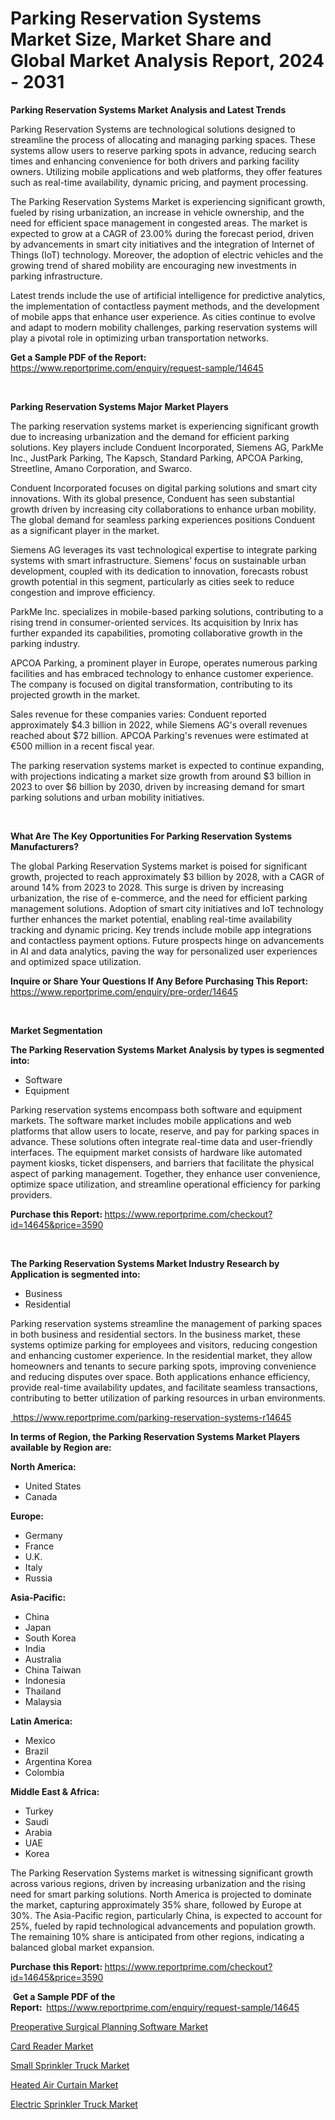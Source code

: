<p><h1>Parking Reservation Systems Market Size, Market Share and Global Market Analysis Report, 2024 - 2031</h1></p><p><strong>Parking Reservation Systems Market Analysis and Latest Trends</strong></p>
<p><p>Parking Reservation Systems are technological solutions designed to streamline the process of allocating and managing parking spaces. These systems allow users to reserve parking spots in advance, reducing search times and enhancing convenience for both drivers and parking facility owners. Utilizing mobile applications and web platforms, they offer features such as real-time availability, dynamic pricing, and payment processing.</p><p>The Parking Reservation Systems Market is experiencing significant growth, fueled by rising urbanization, an increase in vehicle ownership, and the need for efficient space management in congested areas. The market is expected to grow at a CAGR of 23.00% during the forecast period, driven by advancements in smart city initiatives and the integration of Internet of Things (IoT) technology. Moreover, the adoption of electric vehicles and the growing trend of shared mobility are encouraging new investments in parking infrastructure.</p><p>Latest trends include the use of artificial intelligence for predictive analytics, the implementation of contactless payment methods, and the development of mobile apps that enhance user experience. As cities continue to evolve and adapt to modern mobility challenges, parking reservation systems will play a pivotal role in optimizing urban transportation networks.</p></p>
<p><strong>Get a Sample PDF of the Report:&nbsp;</strong> <a href="https://www.reportprime.com/enquiry/request-sample/14645?utm_campaign=115&utm_medium=2&utm_source=Github&utm_content=ia&utm_term=29112024&utm_id=parking-reservation-systems">https://www.reportprime.com/enquiry/request-sample/14645</a></p>
<p>&nbsp;</p>
<p><strong>Parking Reservation Systems Major Market Players</strong></p>
<p><p>The parking reservation systems market is experiencing significant growth due to increasing urbanization and the demand for efficient parking solutions. Key players include Conduent Incorporated, Siemens AG, ParkMe Inc., JustPark Parking, The Kapsch, Standard Parking, APCOA Parking, Streetline, Amano Corporation, and Swarco. </p><p>Conduent Incorporated focuses on digital parking solutions and smart city innovations. With its global presence, Conduent has seen substantial growth driven by increasing city collaborations to enhance urban mobility. The global demand for seamless parking experiences positions Conduent as a significant player in the market.</p><p>Siemens AG leverages its vast technological expertise to integrate parking systems with smart infrastructure. Siemens’ focus on sustainable urban development, coupled with its dedication to innovation, forecasts robust growth potential in this segment, particularly as cities seek to reduce congestion and improve efficiency.</p><p>ParkMe Inc. specializes in mobile-based parking solutions, contributing to a rising trend in consumer-oriented services. Its acquisition by Inrix has further expanded its capabilities, promoting collaborative growth in the parking industry.</p><p>APCOA Parking, a prominent player in Europe, operates numerous parking facilities and has embraced technology to enhance customer experience. The company is focused on digital transformation, contributing to its projected growth in the market.</p><p>Sales revenue for these companies varies: Conduent reported approximately $4.3 billion in 2022, while Siemens AG's overall revenues reached about $72 billion. APCOA Parking's revenues were estimated at €500 million in a recent fiscal year. </p><p>The parking reservation systems market is expected to continue expanding, with projections indicating a market size growth from around $3 billion in 2023 to over $6 billion by 2030, driven by increasing demand for smart parking solutions and urban mobility initiatives.</p></p>
<p>&nbsp;</p>
<p><strong>What Are The Key Opportunities For Parking Reservation Systems Manufacturers?</strong></p>
<p><p>The global Parking Reservation Systems market is poised for significant growth, projected to reach approximately $3 billion by 2028, with a CAGR of around 14% from 2023 to 2028. This surge is driven by increasing urbanization, the rise of e-commerce, and the need for efficient parking management solutions. Adoption of smart city initiatives and IoT technology further enhances the market potential, enabling real-time availability tracking and dynamic pricing. Key trends include mobile app integrations and contactless payment options. Future prospects hinge on advancements in AI and data analytics, paving the way for personalized user experiences and optimized space utilization.</p></p>
<p><strong>Inquire or Share Your Questions If Any Before Purchasing This Report:</strong> <a href="https://www.reportprime.com/enquiry/pre-order/14645?utm_campaign=115&utm_medium=2&utm_source=Github&utm_content=ia&utm_term=29112024&utm_id=parking-reservation-systems">https://www.reportprime.com/enquiry/pre-order/14645</a></p>
<p>&nbsp;</p>
<p><strong>Market Segmentation</strong></p>
<p><strong>The Parking Reservation Systems Market Analysis by types is segmented into:</strong></p>
<p><ul><li>Software</li><li>Equipment</li></ul></p>
<p><p>Parking reservation systems encompass both software and equipment markets. The software market includes mobile applications and web platforms that allow users to locate, reserve, and pay for parking spaces in advance. These solutions often integrate real-time data and user-friendly interfaces. The equipment market consists of hardware like automated payment kiosks, ticket dispensers, and barriers that facilitate the physical aspect of parking management. Together, they enhance user convenience, optimize space utilization, and streamline operational efficiency for parking providers.</p></p>
<p><strong>Purchase this Report:&nbsp;</strong><a href="https://www.reportprime.com/checkout?id=14645&price=3590&utm_campaign=115&utm_medium=2&utm_source=Github&utm_content=ia&utm_term=29112024&utm_id=parking-reservation-systems">https://www.reportprime.com/checkout?id=14645&price=3590</a></p>
<p>&nbsp;</p>
<p><strong>The Parking Reservation Systems Market Industry Research by Application is segmented into:</strong></p>
<p><ul><li>Business</li><li>Residential</li></ul></p>
<p><p>Parking reservation systems streamline the management of parking spaces in both business and residential sectors. In the business market, these systems optimize parking for employees and visitors, reducing congestion and enhancing customer experience. In the residential market, they allow homeowners and tenants to secure parking spots, improving convenience and reducing disputes over space. Both applications enhance efficiency, provide real-time availability updates, and facilitate seamless transactions, contributing to better utilization of parking resources in urban environments.</p></p>
<p><a href="https://www.reportprime.com/parking-reservation-systems-r14645?utm_campaign=115&utm_medium=2&utm_source=Github&utm_content=ia&utm_term=29112024&utm_id=parking-reservation-systems">&nbsp;https://www.reportprime.com/parking-reservation-systems-r14645</a></p>
<p><strong>In terms of Region, the Parking Reservation Systems Market Players available by Region are:</strong></p>
<p>
    <p> <strong> North America: </strong>
        <ul>
            <li>United States</li>
            <li>Canada</li>
        </ul>
        </p> 
    <p> <strong> Europe: </strong>
        <ul>
            <li>Germany</li>
            <li>France</li>
            <li>U.K.</li>
            <li>Italy</li>
            <li>Russia</li>
        </ul>
        </p> 
    <p> <strong> Asia-Pacific: </strong>
        <ul>
            <li>China</li>
            <li>Japan</li>
            <li>South Korea</li>
            <li>India</li>
            <li>Australia</li>
            <li>China Taiwan</li>
            <li>Indonesia</li>
            <li>Thailand</li>
            <li>Malaysia</li>
        </ul>
        </p> 
    <p> <strong> Latin America: </strong>
        <ul>
            <li>Mexico</li>
            <li>Brazil</li>
            <li>Argentina Korea</li>
            <li>Colombia</li>
        </ul>
        </p> 
    <p> <strong> Middle East & Africa: </strong>
        <ul>
            <li>Turkey</li>
            <li>Saudi</li>
            <li>Arabia</li>
            <li>UAE</li>
            <li>Korea</li>
        </ul>
    </p>
    </p>
<p><p>The Parking Reservation Systems market is witnessing significant growth across various regions, driven by increasing urbanization and the rising need for smart parking solutions. North America is projected to dominate the market, capturing approximately 35% share, followed by Europe at 30%. The Asia-Pacific region, particularly China, is expected to account for 25%, fueled by rapid technological advancements and population growth. The remaining 10% share is anticipated from other regions, indicating a balanced global market expansion.</p></p>
<p><strong>Purchase this Report: </strong><a href="https://www.reportprime.com/checkout?id=14645&price=3590&utm_campaign=115&utm_medium=2&utm_source=Github&utm_content=ia&utm_term=29112024&utm_id=parking-reservation-systems">https://www.reportprime.com/checkout?id=14645&price=3590</a></p>
<p>&nbsp;<strong>Get a Sample PDF of the Report:&nbsp;&nbsp;</strong><a href="https://www.reportprime.com/enquiry/request-sample/14645?utm_campaign=115&utm_medium=2&utm_source=Github&utm_content=ia&utm_term=29112024&utm_id=parking-reservation-systems">https://www.reportprime.com/enquiry/request-sample/14645</a></p>
<p><strong></strong></p>
<p><p><a href="https://github.com/gerdabatiskzv9/Market-Research-Report-List-1/blob/main/preoperative-surgical-planning-software-market.md?utm_campaign=115&utm_medium=2&utm_source=Github&utm_content=ia&utm_term=29112024&utm_id=parking-reservation-systems">Preoperative Surgical Planning Software Market</a></p><p><a href="https://www.linkedin.com/pulse/navigating-card-reader-market-expert-analysis-forecast-period-hu1vf?utm_campaign=115&utm_medium=2&utm_source=Github&utm_content=ia&utm_term=29112024&utm_id=parking-reservation-systems">Card Reader Market</a></p><p><a href="https://issuu.com/reportprime-2/docs/small-sprinkler-truck-market-size-2030.pptx?utm_campaign=115&utm_medium=2&utm_source=Github&utm_content=ia&utm_term=29112024&utm_id=parking-reservation-systems">Small Sprinkler Truck Market</a></p><p><a href="https://www.linkedin.com/pulse/strategic-forecast-heated-air-curtain-market-growth-bmupe?utm_campaign=115&utm_medium=2&utm_source=Github&utm_content=ia&utm_term=29112024&utm_id=parking-reservation-systems">Heated Air Curtain Market</a></p><p><a href="https://issuu.com/reportprime-2/docs/electric-sprinkler-truck-market-size-2030.pptx?utm_campaign=115&utm_medium=2&utm_source=Github&utm_content=ia&utm_term=29112024&utm_id=parking-reservation-systems">Electric Sprinkler Truck Market</a></p></p>